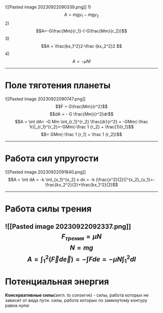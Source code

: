 ![[Pasted image 20230922090339.png]]
1) 
$$A = mgy_1 - mgy_2$$
2) $$A=-G\frac{Mm}{r_1}-(-G\frac{Mm}{r_2})$$
3) $$A = \frac{kx_1^2}2-\frac {kx_2^2}2 $$
4) $$A = - \mu N l$$

----
# Поле тяготения планеты

![[Pasted image 20230922090747.png]]
$$F = G\frac{Mm}{r^2}$$
$$dA = - G \frac{Mm}{r^2}dr$$
$$A = \int dA= -G Mm \int_{r_1}^{r_2} \frac{dr}{r^2} = -GMm(-\frac 1r)|_{r_1}^{r_2}=-GMm(-\frac 1 {r_2} + \frac{1}{r_1}$$
$$= GMm(-\frac 1 {r_1} + \frac 1 {r_2})$$

----
# Работа сил упругости
![[Pasted image 20230922091840.png]]
$$A = \int dA = -k \int_{x_1}^{x_2} x dx = -k (\frac{x^2}{2})|^{x_2}_{x_1}=-\frac{kx_2^2}{2}+\frac{kx_1^2}{2}$$

----
# Работа силы трения
![[Pasted image 20230922092337.png]]
$$F_{трения}=\mu N$$
$$N = mg$$
$$A = \int_1^2(\vec{F} d \vec{e}) = - \int F de= - \mu N \int_1^2dl$$
----
# Потенциальная энергия

**Консервативные силы**(англ. to conserve) - силы, работа которых не зависит от вида пути. силы, работа которых по замкнутому контуру равна нулю